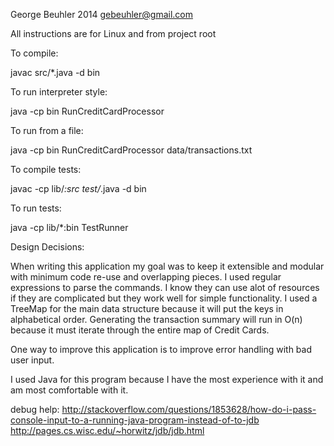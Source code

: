 George Beuhler 2014 gebeuhler@gmail.com

All instructions are for Linux and from project root


To compile:

javac src/*.java -d bin


To run interpreter style:

java -cp bin RunCreditCardProcessor


To run from a file:

java -cp bin RunCreditCardProcessor data/transactions.txt


To compile tests:

javac -cp lib/*:src test/*.java -d bin


To run tests:

java -cp lib/*:bin TestRunner


Design Decisions:

When writing this application my goal was to keep it extensible and modular with minimum code re-use and overlapping pieces.
I used regular expressions to parse the commands. I know they can use alot of resources if they are complicated but they work well
for simple functionality. I used a TreeMap for the main data structure because it will put the keys in alphabetical order.
Generating the transaction summary will run in O(n) because it must iterate through the entire map of Credit Cards.
  
One way to improve this application is to improve error handling with bad user input.

I used Java for this program because I have the most experience with it and am most comfortable with it.

debug help:
http://stackoverflow.com/questions/1853628/how-do-i-pass-console-input-to-a-running-java-program-instead-of-to-jdb
http://pages.cs.wisc.edu/~horwitz/jdb/jdb.html
